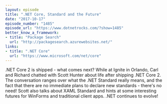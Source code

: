 ```yaml
---
layout: episode
title: ".NET Core, Standard and the Future"
date: "2017-10-17"
episode_number: "1485"
episode_url: "https://www.dotnetrocks.com/?show=1485"
better_know_a_framework:
- title: "Package Search"
  url: "http://packagesearch.azurewebsites.net/"
links:
- title: ".NET Core"
  url: "https://www.microsoft.com/net/core"
---
```


.NET Core 2 is shipped - what comes next? While at Ignite in Orlando, Carl and Richard chatted with Scott Hunter about life after shipping .NET Core 2. The conversation ranges over what the .NET Standard really means, and the fact that there are no immediate plans to declare new standards - there's no need! Scott also talks about XAML Standard and hints at some interesting futures for WinForms and traditional client apps. .NET continues to evolve!

